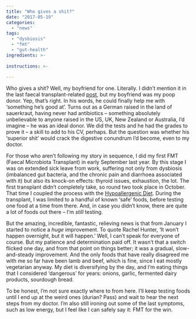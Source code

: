 ```yaml
---
title: "Who gives a shit?"
date: "2017-05-19"
categories: 
  - "news"
tags: 
  - "dysbiosis"
  - "fmt"
  - "gut-health"
ingredients: >-
  
instructions: >-
  
---
```

Who gives a shit? Well, my boyfriend for one. Literally. I didn’t mention it in the last faecal transplant-related [post](http://cookingwithnothing.com/im-down-with-fmt/), but my boyfriend was my poop donor. Yep, that’s right. In his words, he could finally help me with ‘something he’s good at’. Turns out as a German raised in the land of sauerkraut, having never had antibiotics – something absolutely unbelievable to anyone raised in the US, UK, New Zealand or Australia, I’d imagine – he was an ideal donor. We did the tests and he had the grades to prove it – a skill to add to his CV, perhaps. But the question was whether his ‘superior shit’ would crack the digestive conundrum I’d become, even to my doctor.

For those who aren’t following my story in sequence, I did my first FMT (Faecal Microbiota Transplant) in early September last year. By this stage I was on extended sick leave from work, suffering not only from dysbiosis (imbalanced gut bacteria, and the chronic pain and diarrhoea associated with it) but also its knock-on effects: thyroid issues, exhaustion, the lot. The first transplant didn’t completely take, so round two took place in October. That time I coupled the process with the [Hypoallergenic Diet](http://t.umblr.com/redirect?z=http%3A%2F%2Fhypoallergenicdiet.com%2F&t=ZGNkZDg3YjMzM2JhOTFmM2EwY2VlOWUzNTYwZWUzYzQ1M2RlNGJkNCxrelhOVTREcQ%3D%3D&b=t%3AVOYglxJ9sBHW8BFVroDfxQ&p=http%3A%2F%2Fcookingwithnothing.com%2Fpost%2F160840873436%2Fwho-gives-a-shit&m=1). During the transplant, I was limited to a handful of known ‘safe’ foods, before testing one food at a time from there. And, in case you didn’t know, there are quite a lot of foods out there – I’m _still_ testing.

But the amazing, incredible, fantastic, relieving news is that from January I started to notice a _huge_ improvement. To quote Rachel Hunter, ‘It won’t happen overnight, but it will happen.’ Well, I can’t speak for everyone of course. But my patience and determination paid off. It wasn’t that a switch flicked one day, and from that point on things better; it was a gradual, slow-and-steady improvement. And the only foods that have really disagreed me with me so far have been lamb and beef, which is fine, since I eat mostly vegetarian anyway. My diet is diversifying by the day, and I’m eating things that I considered ‘dangerous’ for years: onions, garlic, fermented dairy products, sourdough bread.

To be honest, I’m not sure exactly where to from here. I’ll keep testing foods until I end up at the weird ones (durian? Pass) and wait to hear the next steps from my doctor. I’m also still ironing out some of the last symptoms, such as low energy, but I feel like I can safely say it: FMT for the win.
